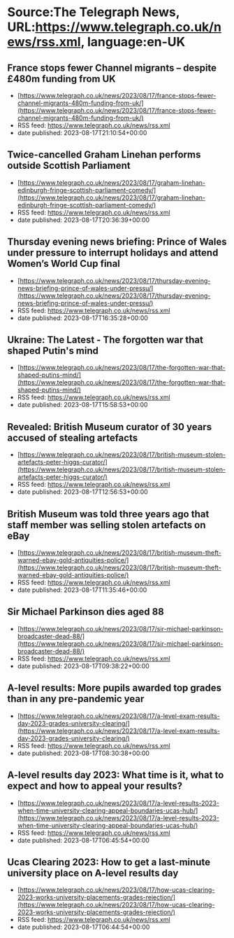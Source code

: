 # Source:The Telegraph News, URL:https://www.telegraph.co.uk/news/rss.xml, language:en-UK

## France stops fewer Channel migrants – despite £480m funding from UK
 - [https://www.telegraph.co.uk/news/2023/08/17/france-stops-fewer-channel-migrants-480m-funding-from-uk/](https://www.telegraph.co.uk/news/2023/08/17/france-stops-fewer-channel-migrants-480m-funding-from-uk/)
 - RSS feed: https://www.telegraph.co.uk/news/rss.xml
 - date published: 2023-08-17T21:10:54+00:00



## Twice-cancelled Graham Linehan performs outside Scottish Parliament
 - [https://www.telegraph.co.uk/news/2023/08/17/graham-linehan-edinburgh-fringe-scottish-parliament-comedy/](https://www.telegraph.co.uk/news/2023/08/17/graham-linehan-edinburgh-fringe-scottish-parliament-comedy/)
 - RSS feed: https://www.telegraph.co.uk/news/rss.xml
 - date published: 2023-08-17T20:36:39+00:00



## Thursday evening news briefing: Prince of Wales under pressure to interrupt holidays and attend Women’s World Cup final
 - [https://www.telegraph.co.uk/news/2023/08/17/thursday-evening-news-briefing-prince-of-wales-under-pressu/](https://www.telegraph.co.uk/news/2023/08/17/thursday-evening-news-briefing-prince-of-wales-under-pressu/)
 - RSS feed: https://www.telegraph.co.uk/news/rss.xml
 - date published: 2023-08-17T16:35:28+00:00



## Ukraine: The Latest - The forgotten war that shaped Putin's mind
 - [https://www.telegraph.co.uk/news/2023/08/17/the-forgotten-war-that-shaped-putins-mind/](https://www.telegraph.co.uk/news/2023/08/17/the-forgotten-war-that-shaped-putins-mind/)
 - RSS feed: https://www.telegraph.co.uk/news/rss.xml
 - date published: 2023-08-17T15:58:53+00:00



## Revealed: British Museum curator of 30 years accused of stealing artefacts
 - [https://www.telegraph.co.uk/news/2023/08/17/british-museum-stolen-artefacts-peter-higgs-curator/](https://www.telegraph.co.uk/news/2023/08/17/british-museum-stolen-artefacts-peter-higgs-curator/)
 - RSS feed: https://www.telegraph.co.uk/news/rss.xml
 - date published: 2023-08-17T12:56:53+00:00



## British Museum was told three years ago that staff member was selling stolen artefacts on eBay
 - [https://www.telegraph.co.uk/news/2023/08/17/british-museum-theft-warned-ebay-gold-antiquities-police/](https://www.telegraph.co.uk/news/2023/08/17/british-museum-theft-warned-ebay-gold-antiquities-police/)
 - RSS feed: https://www.telegraph.co.uk/news/rss.xml
 - date published: 2023-08-17T11:35:46+00:00



## Sir Michael Parkinson dies aged 88
 - [https://www.telegraph.co.uk/news/2023/08/17/sir-michael-parkinson-broadcaster-dead-88/](https://www.telegraph.co.uk/news/2023/08/17/sir-michael-parkinson-broadcaster-dead-88/)
 - RSS feed: https://www.telegraph.co.uk/news/rss.xml
 - date published: 2023-08-17T09:38:22+00:00



## A-level results: More pupils awarded top grades than in any pre-pandemic year
 - [https://www.telegraph.co.uk/news/2023/08/17/a-level-exam-results-day-2023-grades-university-clearing/](https://www.telegraph.co.uk/news/2023/08/17/a-level-exam-results-day-2023-grades-university-clearing/)
 - RSS feed: https://www.telegraph.co.uk/news/rss.xml
 - date published: 2023-08-17T08:30:38+00:00



## A-level results day 2023: What time is it, what to expect and how to appeal your results?
 - [https://www.telegraph.co.uk/news/2023/08/17/a-level-results-2023-when-time-university-clearing-appeal-boundaries-ucas-hub/](https://www.telegraph.co.uk/news/2023/08/17/a-level-results-2023-when-time-university-clearing-appeal-boundaries-ucas-hub/)
 - RSS feed: https://www.telegraph.co.uk/news/rss.xml
 - date published: 2023-08-17T06:45:54+00:00



## Ucas Clearing 2023: How to get a last-minute university place on A-level results day
 - [https://www.telegraph.co.uk/news/2023/08/17/how-ucas-clearing-2023-works-university-placements-grades-rejection/](https://www.telegraph.co.uk/news/2023/08/17/how-ucas-clearing-2023-works-university-placements-grades-rejection/)
 - RSS feed: https://www.telegraph.co.uk/news/rss.xml
 - date published: 2023-08-17T06:44:54+00:00



